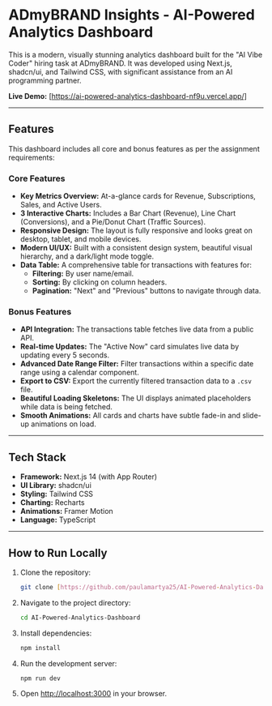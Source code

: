 # ADmyBRAND Insights - AI-Powered Analytics Dashboard

This is a modern, visually stunning analytics dashboard built for the "AI Vibe Coder" hiring task at ADmyBRAND. It was developed using Next.js, shadcn/ui, and Tailwind CSS, with significant assistance from an AI programming partner.

**Live Demo:** [https://ai-powered-analytics-dashboard-nf9u.vercel.app/]

---

## Features

This dashboard includes all core and bonus features as per the assignment requirements:

### Core Features
- **Key Metrics Overview:** At-a-glance cards for Revenue, Subscriptions, Sales, and Active Users.
- **3 Interactive Charts:** Includes a Bar Chart (Revenue), Line Chart (Conversions), and a Pie/Donut Chart (Traffic Sources).
- **Responsive Design:** The layout is fully responsive and looks great on desktop, tablet, and mobile devices.
- **Modern UI/UX:** Built with a consistent design system, beautiful visual hierarchy, and a dark/light mode toggle.
- **Data Table:** A comprehensive table for transactions with features for:
    - **Filtering:** By user name/email.
    - **Sorting:** By clicking on column headers.
    - **Pagination:** "Next" and "Previous" buttons to navigate through data.

### Bonus Features
- **API Integration:** The transactions table fetches live data from a public API.
- **Real-time Updates:** The "Active Now" card simulates live data by updating every 5 seconds.
- **Advanced Date Range Filter:** Filter transactions within a specific date range using a calendar component.
- **Export to CSV:** Export the currently filtered transaction data to a `.csv` file.
- **Beautiful Loading Skeletons:** The UI displays animated placeholders while data is being fetched.
- **Smooth Animations:** All cards and charts have subtle fade-in and slide-up animations on load.

---

## Tech Stack

- **Framework:** Next.js 14 (with App Router)
- **UI Library:** shadcn/ui
- **Styling:** Tailwind CSS
- **Charting:** Recharts
- **Animations:** Framer Motion
- **Language:** TypeScript

---

## How to Run Locally

1.  Clone the repository:
    ```bash
    git clone [https://github.com/paulamartya25/AI-Powered-Analytics-Dashboard.git](https://github.com/paulamartya25/AI-Powered-Analytics-Dashboard.git)
    ```
2.  Navigate to the project directory:
    ```bash
    cd AI-Powered-Analytics-Dashboard
    ```
3.  Install dependencies:
    ```bash
    npm install
    ```
4.  Run the development server:
    ```bash
    npm run dev
    ```
5.  Open [http://localhost:3000](http://localhost:3000) in your browser.
